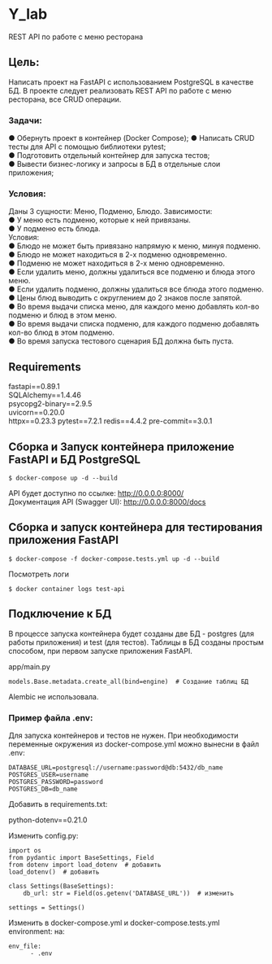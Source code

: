 # Y_lab
REST API по работе с меню ресторана

## Цель:
Написать проект на FastAPI с использованием PostgreSQL в качестве БД.
В проекте следует реализовать REST API по работе с меню ресторана, все CRUD операции.   

### Задачи: 

● Обернуть проект в контейнер (Docker Compose); 
● Написать CRUD тесты для API с помощью библиотеки pytest;  
● Подготовить отдельный контейнер для запуска тестов;   
● Вывести бизнес-логику и запросы в БД в отдельные слои приложения; 







### Условия:
Даны 3 сущности: Меню, Подменю, Блюдо.
Зависимости:    
● У меню есть подменю, которые к ней привязаны.     
● У подменю есть блюда.     
Условия:        
● Блюдо не может быть привязано напрямую к меню, минуя подменю.     
● Блюдо не может находиться в 2-х подменю одновременно.     
● Подменю не может находиться в 2-х меню одновременно.      
● Если удалить меню, должны удалиться все подменю и блюда этого меню.       
● Если удалить подменю, должны удалиться все блюда этого подменю.       
● Цены блюд выводить с округлением до 2 знаков после запятой.       
● Во время выдачи списка меню, для каждого меню добавлять кол-во подменю и блюд в этом меню.        
● Во время выдачи списка подменю, для каждого подменю добавлять кол-во блюд в этом подменю.     
● Во время запуска тестового сценария БД должна быть пуста.

## Requirements
 
fastapi==0.89.1   
SQLAlchemy==1.4.46     
psycopg2-binary==2.9.5    
uvicorn==0.20.0        
httpx==0.23.3
pytest==7.2.1
redis==4.4.2
pre-commit==3.0.1

## Сборка и Запуск контейнера приложение FastAPI и БД PostgreSQL

    $ docker-compose up -d --build

API будет доступно по ссылке: http://0.0.0.0:8000/  
Документация API (Swagger UI): http://0.0.0.0:8000/docs

## Сборка и запуск контейнера для тестирования приложения FastAPI

    $ docker-compose -f docker-compose.tests.yml up -d --build

Посмотреть логи

    $ docker container logs test-api

## Подключение к БД

В процессе запуска контейнера будет созданы две БД - postgres (для работы приложения)
и test (для тестов).
Таблицы в БД созданы простым способом, при первом запуске приложения FastAPI.

app/main.py

    models.Base.metadata.create_all(bind=engine)  # Создание таблиц БД

Alembic не использовала.

### Пример файла .env:
Для запуска контейнеров и тестов не нужен.
При необходимости переменные окружения из docker-compose.yml можно вынесни в файл .env:

    DATABASE_URL=postgresql://username:password@db:5432/db_name
    POSTGRES_USER=username
    POSTGRES_PASSWORD=password
    POSTGRES_DB=db_name

Добавить в requirements.txt:

python-dotenv==0.21.0

Изменить config.py:

    import os
    from pydantic import BaseSettings, Field
    from dotenv import load_dotenv  # добавить
    load_dotenv()  # добавить

    class Settings(BaseSettings):
        db_url: str = Field(os.getenv('DATABASE_URL'))  # изменить

    settings = Settings()

Изменить в docker-compose.yml и docker-compose.tests.yml environment: на:

    env_file:
          - .env
